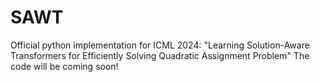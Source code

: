 # SAWT
Official python implementation for ICML 2024: "Learning Solution-Aware Transformers for Efficiently Solving Quadratic Assignment Problem" The code will be coming soon!
